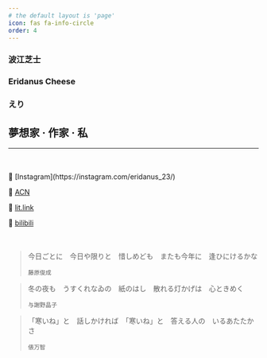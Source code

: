```yaml
---
# the default layout is 'page'
icon: fas fa-info-circle
order: 4
---
```


### 波江芝士
### Eridanus Cheese
### えり

## **夢想家 · 作家 · 私**

---

<br>
<br>
🩵 [Instagram](https://instagram.com/eridanus_23/)  

🩵 [ACN](https://anilist.co/user/muuuChiyo/)  

🩵 [lit.link](https://lit.link/en/eridanus/)  

🩵 [bilibili](https://space.bilibili.com/1023948792/)  
<br>
<br>
> 今日ごとに　今日や限りと　惜しめども　またも今年に　逢ひにけるかな
> 
> <small>藤原俊成</small>

> 冬の夜も　うすくれなゐの　紙のはし　散れる灯かげは　心ときめく 
> 
> <small>与謝野晶子</small>

> 「寒いね」と　話しかければ　「寒いね」と　答える人の　いるあたたかさ
> 
> <small>俵万智</small>